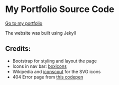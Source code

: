 # My Portfolio Source Code
[Go to my portfolio](https://www.ducnguyen.dev/)

The website was built using Jekyll

## Credits:
+ Bootstrap for styling and layout the page
+ Icons in nav bar: [boxicons](https://boxicons.com/)
+ Wikipedia and [iconscout](https://iconscout.com/) for the SVG icons
+ 404 Error page from [this codepen](https://codepen.io/yexx/pen/XPZpoK)